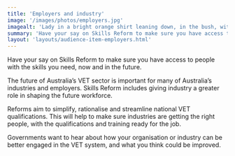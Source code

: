 ```yaml
---
title: 'Employers and industry'
image: '/images/photos/employers.jpg'
imagealt: 'Lady in a bright orange shirt leaning down, in the bush, with her phone and laptop'
summary: 'Have your say on Skills Reform to make sure you have access to people with the skills you need, now and in the future.'
layout: 'layouts/audience-item-employers.html'
---
```

Have your say on Skills Reform to make sure you have access to people with the skills you need, now and in the future.

The future of Australia’s VET sector is important for many of Australia’s industries and employers. Skills Reform includes giving industry a greater role in shaping the future workforce. 

Reforms aim to simplify, rationalise and streamline national VET qualifications. This will help to make sure industries are getting the right people, with the qualifications and training ready for the job.

Governments want to hear about how your organisation or industry can be better engaged in the VET system, and what you think could be improved.
